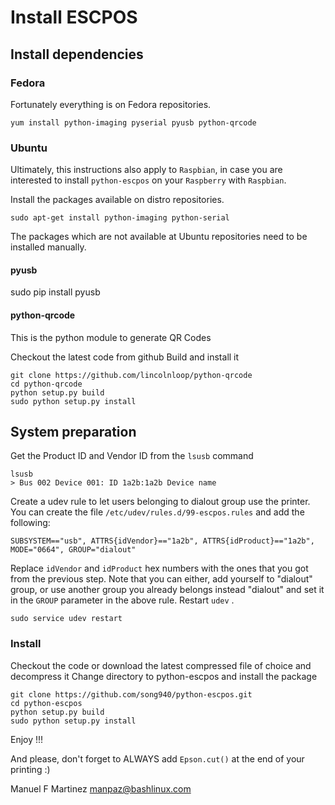 # Install ESCPOS

## Install dependencies

### Fedora
Fortunately everything is on Fedora repositories.

	yum install python-imaging pyserial pyusb python-qrcode

### Ubuntu

Ultimately, this instructions also apply to `Raspbian`, in case you are interested to install 
	`python-escpos` on your `Raspberry` with `Raspbian`.

Install the packages available on distro repositories.

	sudo apt-get install python-imaging python-serial

The packages which are not available at Ubuntu repositories need to be installed manually.

#### pyusb

  sudo pip install pyusb

#### python-qrcode

This is the python module to generate QR Codes

Checkout the latest code from github
Build and install it
	
	git clone https://github.com/lincolnloop/python-qrcode
	cd python-qrcode
	python setup.py build
	sudo python setup.py install

## System preparation
Get the Product ID and Vendor ID from the `lsusb` command

	lsusb
	> Bus 002 Device 001: ID 1a2b:1a2b Device name

Create a udev rule to let users belonging to dialout group use the printer. You can create the file `/etc/udev/rules.d/99-escpos.rules` and add the following:
 
	SUBSYSTEM=="usb", ATTRS{idVendor}=="1a2b", ATTRS{idProduct}=="1a2b", MODE="0664", GROUP="dialout"

Replace `idVendor` and `idProduct` hex numbers with the ones that you got from the previous step. Note that you can either, add yourself to "dialout" group, or use another group you already belongs instead "dialout" and set it in the `GROUP` parameter in the above rule.
Restart `udev` .
	
	sudo service udev restart

### Install

Checkout the code or download the latest compressed file of choice and decompress it
Change directory to python-escpos and install the package

	git clone https://github.com/song940/python-escpos.git
	cd python-escpos
	python setup.py build
	sudo python setup.py install

Enjoy !!!

And please, don't forget to ALWAYS add `Epson.cut()` at the end of your printing :)

Manuel F Martinez <manpaz@bashlinux.com>
